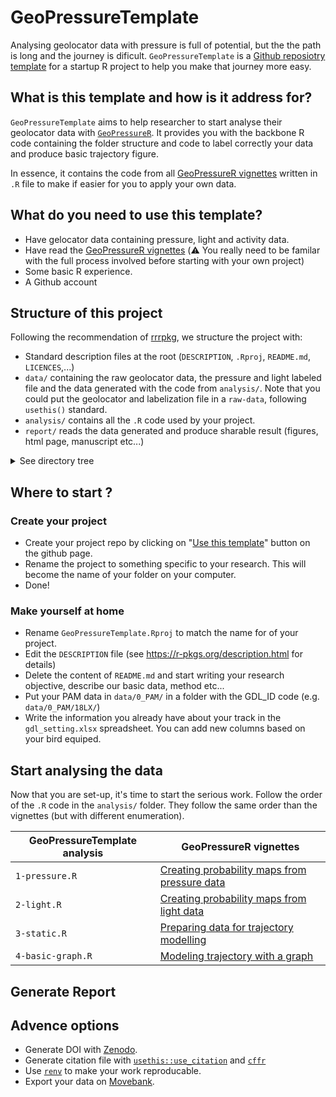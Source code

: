 # GeoPressureTemplate

Analysing geolocator data with pressure is full of potential, but the the path is long and the journey is dificult. `GeoPressureTemplate` is a [Github reposiotry template](https://docs.github.com/articles/creating-a-repository-from-a-template/) for a startup R project to help you make that journey more easy.

## What is this template and how is it address for?

`GeoPressureTemplate` aims to help researcher to start analyse their geolocator data with [`GeoPressureR`](https://raphaelnussbaumer.com/GeoPressureR/). It provides you with the backbone R code containing the folder structure and code to label correctly your data and produce basic trajectory figure. 

In essence, it contains the code from all [GeoPressureR vignettes](https://raphaelnussbaumer.com/GeoPressureR/articles/) written in `.R` file to make if easier for you to apply your own data. 

## What do you need to use this template?

- Have gelocator data containing pressure, light and activity data.
- Have read the [GeoPressureR vignettes](https://raphaelnussbaumer.com/GeoPressureR/articles/) (:warning: You really need to be familar with the full process involved before starting with your own project)
- Some basic R experience. 
- A Github account


## Structure of this project

Following the recommendation of [rrrpkg](https://github.com/ropensci/rrrpkg), we structure the project with:
- Standard description files at the root (`DESCRIPTION`, `.Rproj`, `README.md`, `LICENCES`,...)
- `data/` containing the raw geolocator data, the pressure and light labeled file and the data generated with the code from `analysis/`. Note that you could put the geolocator and labelization file in a `raw-data`, following `usethis()` standard. 
- `analysis/` contains all the `.R` code used by your project.
- `report/` reads the data generated and produce sharable result (figures, html page, manuscript etc...)
<details>
  <summary>See directory tree</summary>

```
GeoPressureTemplate
├── DESCRIPTION          		# project metadata and dependencies
├── README.md            		# top-level description of content and guide to users
├── GeoPressureTemplate.Rproj    # R project file
├── data
│   ├── 0_PAM
│   │   ├── 18LX
│   │   │   ├── 18LX_20180725.acceleration
│   │   │   ├── 18LX_20180725.data
│   │   │   ├── 18LX_20180725.glf
│   │   │   ├── 18LX_20180725.log
│   │   │   ├── 18LX_20180725.magnetic
│   │   │   ├── 18LX_20180725.pressure 
│   │   │   └── 18LX_20180725.settings
│   │   └── 22BT
│   │       └── ...
│   ├── 1_act_pres_labels
│   │   ├── 18LX_act_pres-labeled.csv
│   │   ├── 18LX_act_pres.csv
│   │   ├── 22BT_act_pres-labeled.csv
│   │   ├── 22BT_act_pres.csv
│   │   └── ...
│   ├── 2_light_labels
│   │   ├── 18LX_light-labeled.csv
│   │   ├── 18LX_light.csv
│   │   ├── 22BT_light-labeled.csv
│   │   ├── 22BT_light.csv
│   │   └── ...
│   ├── 3_pressure_prob
│   │   ├── 18LX_pressure_prob.Rdata
│   │   ├── 22BT_pressure_prob.Rdata
│   │   └── ...
│   ├── 4_light_prob
│   │   ├── 18LX_light_prob.Rdata
│   │   ├── 22BT_light_prob.Rdata
│   │   └── ...
│   ├── 5_static_prob
│   │   ├── 18LX_static_prob.Rdata
│   │   ├── 22BT_static_prob.Rdata
│   │   └── ...
│   ├── 6_basic_graph
│   │   ├──	18LX_basic_prob.Rdata
│   │   ├── 22BT_basic_prob.Rdata
│   │   └── ...
│   ├── 7_wind_graph
│   │   ├──	18LX_wind_prob.Rdata
│   │   ├── 22BT_wind_prob.Rdata
│   │   └── ...
│   └── gdl_settings.xlsx
├── analysis
│   ├── 1-pressure.R
│   ├── 2-light.R
│   ├── 3-static.R
│   ├── 4-basic-graph.R
│   └── 5-wind-graph.R
└── report
    ├── 1-pressure.R
    ├── 2-light.R
    ├── 3-static.R
    ├── 4-basic-graph.R
    └── 99-combined.R
```
</details>

## Where to start ?

### Create your project

- Create your project repo by clicking on "[Use this template](https://github.com/Rafnuss/GeoPressureTemplate/generate)" button on the github page.
- Rename the project to something specific to your research. This will become the name of your folder on your computer. 
- Done!

### Make yourself at home

- Rename `GeoPressureTemplate.Rproj` to match the name for of your project.
- Edit the `DESCRIPTION` file (see https://r-pkgs.org/description.html for details)
- Delete the content of `README.md` and start writing your research objective, describe our basic data, method etc...
- Put your PAM data in `data/0_PAM/` in a folder with the GDL_ID code (e.g. `data/0_PAM/18LX/`)
- Write the information you already have about your track in the `gdl_setting.xlsx` spreadsheet. You can add new columns based on your bird equiped.

## Start analysing the data

Now that you are set-up, it's time to start the serious work. Follow the order of the `.R` code in the `analysis/` folder. They follow the same order than the vignettes (but with different enumeration).

|  GeoPressureTemplate analysis |  GeoPressureR vignettes  |
|---|---|
|  `1-pressure.R`  |  [Creating probability maps from pressure data](https://raphaelnussbaumer.com/GeoPressureR/articles/pressure-map.html) |
|  `2-light.R` |  [Creating probability maps from light data](https://raphaelnussbaumer.com/GeoPressureR/articles/light-map.html) |
|  `3-static.R` | [Preparing data for trajectory modelling](https://raphaelnussbaumer.com/GeoPressureR/articles/preparing-data.html)  |
|  `4-basic-graph.R` |  [Modeling trajectory with a graph](https://raphaelnussbaumer.com/GeoPressureR/articles/basic-graph.html) |


## Generate Report



## Advence options

- Generate DOI with [Zenodo](https://zenodo.org/).
- Generate citation file with [`usethis::use_citation`](https://usethis.r-lib.org/reference/use_citation.html) and [`cffr`](https://github.com/ropensci/cffr)
- Use [`renv`](https://rstudio.github.io/renv/index.html) to make your work reproducable.
- Export your data on [Movebank](https://www.movebank.org/cms/movebank-content/import-custom-tabular-data).